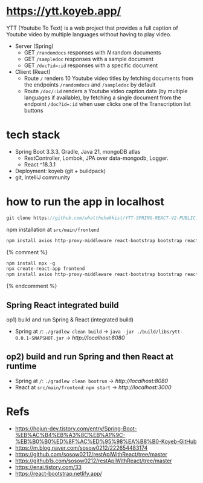 # https://ytt.koyeb.app/
YTT (Youtube To Text) is a web project that provides a full caption of Youtube video by multiple languages without having to play video.

- Server (Spring)
  - GET `/randomdocs` responses with *N* random documents 
  - GET `/sampledoc` responses with a sample document
  - GET `/doc?id=:id` responses with a specific document
- Cliient (React)
  - Route `/` renders 10 Youtube video titles by fetching documents from the endpoints `/randomdocs` and `/sampledoc` by default
  - Route `/doc/:id` renders a Youtube video caption data (by multiple languages if available), by fetching a single document from the endpoint `/doc?id=:id` when user clicks one of the Transcription list buttons 

# tech stack
- Spring Boot 3.3.3, Gradle, Java 21, mongoDB atlas
  -  RestController, Lombok, JPA over data-mongodb, Logger.
  - React ^18.3.1
- Deployment: koyeb (git + buildpack)
- git, IntelliJ community

# how to run the app in localhost
```js
git clone https://github.com/whatthehekkist/YTT-SPRING-REACT-V2-PUBLIC.git
```

npm installation at `src/main/frontend`
```js
npm install axios http-proxy-middleware react-bootstrap bootstrap react-router-dom d3 d3-cloud html2pdf.js@0.9.3
```
{% comment %}
```js
npm install npx -g
npx create-react-app frontend
npm install axios http-proxy-middleware react-bootstrap bootstrap react-router-dom d3 d3-cloud html2pdf.js@0.9.3
```
{% endcomment %}

## Spring React integrated build
op1) build and run Spring & React (integrated build)
- Spring at `/`: `./gradlew clean build` -> `java -jar ./build/libs/ytt-0.0.1-SNAPSHOT.jar` -> *http://localhost:8080*

## op2) build and run Spring and then React at runtime
- Spring at `/`: `./gradlew clean bootrun` -> *http://localhost:8080*
- React at `src/main/frontend`: `npm start` -> *http://localhost:3000*

# Refs
- https://hojun-dev.tistory.com/entry/Spring-Boot-%EB%AC%B4%EB%A3%8C%EB%A1%9C-%EB%B0%B0%ED%8F%AC%ED%95%98%EA%B8%B0-Koyeb-GitHub
- https://m.blog.naver.com/sosow0212/222654483174
- https://github.com/sosow0212/restApiWithReact/tree/master
- https://github1s.com/sosow0212/restApiWithReact/tree/master
- https://enai.tistory.com/33
- https://react-bootstrap.netlify.app/

